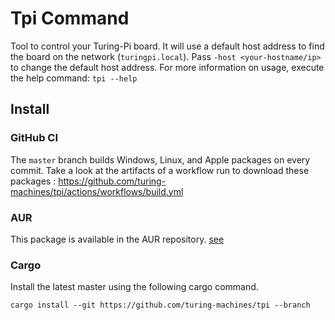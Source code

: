 # Tpi Command

Tool to control your Turing-Pi board. It will use a default host address to find
the board on the network (`turingpi.local`). Pass `-host <your-hostname/ip>` to
change the default host address. For more information on usage, execute the help
command: `tpi --help`

## Install
 
### GitHub CI

The `master` branch builds Windows, Linux, and Apple packages on every commit.
Take a look at the artifacts of a workflow run to download these packages :
https://github.com/turing-machines/tpi/actions/workflows/build.yml

### AUR

This package is available in the AUR repository.
[see](https://aur.archlinux.org/packages/tpi)


### Cargo

Install the latest master using the following cargo command.

``` shell 
cargo install --git https://github.com/turing-machines/tpi --branch
```
